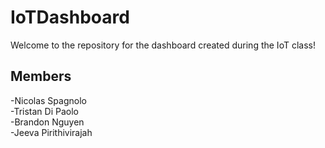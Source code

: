 # IoTDashboard

Welcome to the repository for the dashboard created during the IoT class!

## Members
-Nicolas Spagnolo  
-Tristan Di Paolo  
-Brandon Nguyen  
-Jeeva Pirithivirajah
